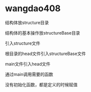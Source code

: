 # wangdao408
结构体放structure目录

结构体的基本操作放structureBase目录

引入structure文件

根目录的head文件引入structureBase文件

main文件引入head文件

通过main调用需要的函数

没有初始化函数，都是定义的时候赋值
